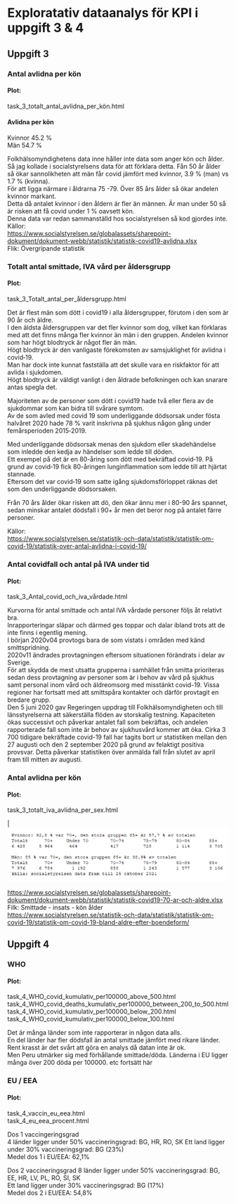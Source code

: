 # Exploratativ dataanalys för KPI i uppgift 3 & 4

## Uppgift 3
### Antal avlidna per kön
#### Plot:  
task_3_totalt_antal_avlidna_per_kön.html  
#### Avlidna per kön
Kvinnor 45.2 %  
Män 54.7 %  
  
Folkhälsomyndighetens data inne håller inte data som anger kön och ålder. Så jag kollade i socialstyrelsens data för att förklara detta.
Fån 50 år ålder så ökar sannolikheten att män får covid jämfört med kvinnor, 3.9 % (man)  vs 1.7 % (kvinna).  
För att ligga närmare i åldrarna 75 -79. Över 85 års ålder så ökar andelen kvinnor markant.  
Detta då antalet kvinnor i den åldern är fler än männen. Är man under 50 så är risken att få covid under 1 % oavsett kön.  
Denna data var redan sammanställd hos socialstyrelsen så kod gjordes inte.  
Källor:  
https://www.socialstyrelsen.se/globalassets/sharepoint-dokument/dokument-webb/statistik/statistik-covid19-avlidna.xlsx  
Flik: Övergripande statistik
  
  
### Totalt antal smittade, IVA vård per åldersgrupp 
#### Plot:  
task_3_Totalt_antal_per_åldersgrupp.html  

Det är flest män som dött i covid19 i alla åldersgrupper, förutom i den som är 90 år och äldre.  
I den äldsta åldersgruppen var det fler kvinnor som dog, vilket kan förklaras med att det finns många fler kvinnor än män i den gruppen.
Andelen kvinnor som har högt blodtryck är något fler än män.  
Högt blodtryck är den vanligaste förekomsten av samsjuklighet för avlidna i covid‑19.  
Man har dock inte kunnat fastställa att det skulle vara en riskfaktor för att avlida i sjukdomen.  
Högt blodtryck är väldigt vanligt i den åldrade befolkningen och kan snarare antas spegla det.  
  
Majoriteten av de personer som dött i covid19 hade två eller flera av de sjukdommar som kan bidra till svårare symtom.  
Av de som avled med covid 19 som underliggande dödsorsak under fösta halvåret 2020 hade 78 % varit inskrivna på sjukhus någon gång under femårsperioden 2015‑2019.
 
Med underliggande dödsorsak menas den sjukdom eller skadehändelse som inledde den kedja av händelser som ledde till döden.  
Ett exempel på det är en 80-åring som dött med bekräftad covid‑19. På grund av covid‑19 fick 80-åringen lunginflammation som ledde till att hjärtat stannade.  
Eftersom det var covid‑19 som satte igång sjukdomsförloppet räknas det som den underliggande dödsorsaken. 

Från 70 års ålder ökar risken att dö, den ökar ännu mer i 80-90 års spannet, sedan minskar antalet dödsfall i 90+ år men det beror nog på antalet färre personer. 

Källor:  
https://www.socialstyrelsen.se/statistik-och-data/statistik/statistik-om-covid-19/statistik-over-antal-avlidna-i-covid-19/


### Antal covidfall och antal på IVA under tid
#### Plot:  
task_3_Antal_covid_och_iva_vårdade.html  
  
Kurvorna för antal smittade och antal IVA vårdade personer följs åt relativt bra.  
Inrapporteringar släpar och därmed ges toppar och dalar ibland trots att de inte finns i egentlig mening.  
I början 2020v04 provtogs bara de som vistats i områden med känd smittspridning.  
2020v11 ändrades provtagningen eftersom situationen förändrats i delar av Sverige.  
För att skydda de mest utsatta grupperna i samhället från smitta prioriteras sedan dess provtagning av personer som är i behov av vård på sjukhus samt personal inom vård och äldreomsorg med misstänkt covid-19. Vissa regioner har fortsatt med att smittspåra kontakter och därför provtagit en bredare grupp.  
Den 5 juni 2020 gav Regeringen uppdrag till Folkhälsomyndigheten och till länsstyrelserna att säkerställa flöden av storskalig testning. Kapaciteten ökas successivt och påverkar antalet fall som bekräftas, och andelen rapporterade fall som inte är behov av sjukhusvård kommer att öka.
Cirka 3 700 tidigare bekräftade covid-19 fall har tagits bort ur statistiken mellan den 27 augusti och den 2 september 2020 på grund av felaktigt positiva provsvar. Detta påverkar statistiken över anmälda fall från slutet av april fram till mitten av augusti.


### Antal avlidna per kön
#### Plot:  
task_3_totalt_iva_avlidna_per_sex.html  

| <img src="Smittad_insats_kon_alder1.png" width=600 >
 
https://www.socialstyrelsen.se/globalassets/sharepoint-dokument/dokument-webb/statistik/statistik-covid19-70-ar-och-aldre.xlsx  
Filk: Smittade - insats - kön ålder  
https://www.socialstyrelsen.se/statistik-och-data/statistik/statistik-om-covid-19/statistik-om-covid-19-bland-aldre-efter-boendeform/


## Uppgift 4
### WHO
#### Plot: 
task_4_WHO_covid_kumulativ_per100000_above_500.html  
task_4_WHO_covid_deaths_kumulativ_per100000_between_200_to_500.html  
task_4_WHO_covid_kumulativ_per100000_below_200.html  
task_4_WHO_covid_kumulativ_per100000_below_100.html  


Det är många länder som inte rapporterar in någon data alls.  
En del länder har fler dödsfall än antal smittade jämfört med rikare länder.
Rent krasst är det svårt att göra en analys då datan inte är ok.   
Men Peru utmärker sig med förhållande smittade/döda. Länderna i EU ligger många över 200 döda per 100000. etc fortsätt här


### EU / EEA
#### Plot: 
task_4_vaccin_eu_eea.html  
task_4_eu_eea_procent.html  

Dos 1 vaccingeringsgrad  
4 länder ligger under 50% vaccineringsgrad: BG, HR, RO, SK
Ett land ligger under 30% vaccineringsgrad: BG (23%)  
Medel dos 1 i EU/EEA: 62,1%  
  
Dos 2 vaccineringsgrad
8 länder ligger under 50% vaccineringsgrad: BG, EE, HR, LV, PL, RO, SI, SK  
Ett land ligger under 30% vaccineringsgrad: BG (17%)  
Medel dos 2 i EU/EEA:  54,8%
